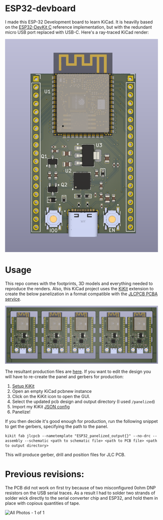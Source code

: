 # ESP32-devboard

I made this ESP-32 Development board to learn KiCad. It is heavilly based on the [ESP32-DevKit C](https://www.espressif.com/en/products/devkits/esp32-devkitc/resources) reference implementation, but with the redundant micro USB port replaced with USB-C. Here's a ray-traced KiCad render:

![Ray-traced render of the assembled Devboard](https://github.com/Val4evr/ESP32-devboard/blob/main/images/Screenshot%202025-02-06%20at%2021.50.01.png)

# Usage
This repo comes with the footprints, 3D models and everything needed to reproduce the renders. Also, this KiCad project uses the [KiKit](https://github.com/yaqwsx/KiKit) extension to create the below panelization in a format compatible with the [JLCPCB PCBA service](https://jlcpcb.com/smt-assembly). 

![Ray-traced render of the assembled Devboards, panelized](https://github.com/Val4evr/ESP32-devboard/blob/main/images/Screenshot%202025-02-06%20at%2021.54.52.png)

The resultant production files are [here](https://github.com/Val4evr/ESP32-devboard/blob/main/ESP32_panelized_outputgerbers.zip). If you want to edit the design you will have to re-create the panel and gerbers for production:
1. [Setup KiKit](https://yaqwsx.github.io/KiKit/latest/installation/intro/)
2. Open an empty KiCad pcbnew instance
3. Click on the KiKit icon to open the GUI.
4. Select the updated pcb design and output directory (I used `/panelized`) 
5. Import my KiKit [JSON config](https://github.com/Val4evr/ESP32-devboard/blob/main/panelized/kikit_config.json)
6. Panelize!

If you then decide it's good enough for production, run the following snippet to get the gerbers, specifying the path to the panel. 
```
kikit fab jlcpcb --nametemplate "ESP32_panelized_output{}" --no-drc --assembly --schematic <path to schematic file> <path to PCB file> <path to output directory>
```

This will produce gerber, drill and position files for JLC PCB. 


# Previous revisions:
The PCB did not work on first try because of two misconfigured 0ohm DNP resistors on the USB serial traces. As a result I had to solder two strands of solder wick directly to the serial converter chip and ESP32, and hold them in place with copious quantities of tape. 

![All Photos - 1 of 1](https://github.com/user-attachments/assets/7416f65e-95c5-46c8-ad93-dc7a47cd84b9)

